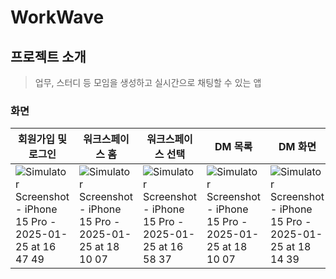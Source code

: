# WorkWave

## 프로젝트 소개
> 업무, 스터디 등 모임을 생성하고 실시간으로 채팅할 수 있는 앱

### 화면
| 회원가입 및 로그인 | 워크스페이스 홈 | 워크스페이스 선택 | DM 목록 | DM 화면 |
| --- | --- | --- | --- | --- |
| ![Simulator Screenshot - iPhone 15 Pro - 2025-01-25 at 16 47 49](https://github.com/user-attachments/assets/10a71f63-fcb0-46a5-adbe-4b11701fdab6) | ![Simulator Screenshot - iPhone 15 Pro - 2025-01-25 at 18 10 07](https://github.com/user-attachments/assets/997860a2-3fa9-42d7-8d4d-b9af3dda48e6) | ![Simulator Screenshot - iPhone 15 Pro - 2025-01-25 at 16 58 37](https://github.com/user-attachments/assets/b1bd7e5b-f1a3-447f-888b-bda77c684900) | ![Simulator Screenshot - iPhone 15 Pro - 2025-01-25 at 18 10 07](https://github.com/user-attachments/assets/ebd1a81d-1c14-4b2c-b306-ea1d2127616f) | ![Simulator Screenshot - iPhone 15 Pro - 2025-01-25 at 18 14 39](https://github.com/user-attachments/assets/398ea10c-a47e-4735-a143-305d295cd892)





